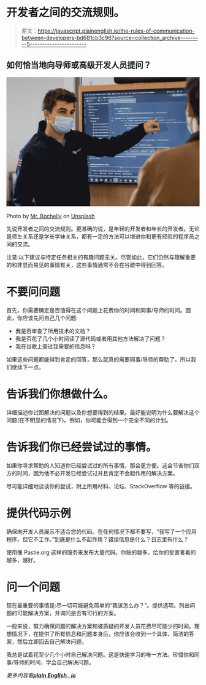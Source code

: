 # 开发者之间的交流规则。

> 原文：<https://javascript.plainenglish.io/the-rules-of-communication-between-developers-bd681cb3c96?source=collection_archive---------5----------------------->

## 如何恰当地向导师或高级开发人员提问？

![](img/2fddcd293bd5b9c5d62888b38bc963e7.png)

Photo by [Mr. Bochelly](https://unsplash.com/@bochelly?utm_source=medium&utm_medium=referral) on [Unsplash](https://unsplash.com?utm_source=medium&utm_medium=referral)

先说开发者之间的交流规则。更准确的说，是年轻的开发者和年长的开发者。无论是师生关系还是学长学妹关系，都有一定的方法可以增进你和更有经验的程序员之间的交流。

注意:以下建议与特定任务相关的有趣问题无关。尽管如此，它们仍然与理解重要的和非显而易见的事情有关，这些事情通常不会在谷歌中得到回答。

# **不要问问题**

首先，你需要确定是否值得在这个问题上花费你的时间和同事/导师的时间。因此，你应该先问自己几个问题:

*   我是否审查了所用技术的文档？
*   我是否花了几个小时阅读了源代码或者用其他方法解决了问题？
*   我在谷歌上查过我需要的信息吗？

如果这些问题都能得到肯定的回答，那么就真的需要同事/导师的帮助了。所以我们继续下一点。

# **告诉我们你想做什么。**

详细描述你试图解决的问题以及你想要得到的结果。最好能说明为什么要解决这个问题(在不明显的情况下)。例如，你可能会得到一个完全不同的计划。

# **告诉我们你已经尝试过的事情。**

如果你寻求帮助的人知道你已经尝试过的所有事情，那会更方便。这会节省你们双方的时间，因为他不必开发已经尝试过并且肯定不会起作用的解决方案。

尽可能详细地谈谈你的尝试，附上所用材料、论坛、StackOverflow 等的链接。

# **提供代码示例**

确保向开发人员展示不适合您的代码。在任何情况下都不要写，“我写了一个应用程序，但它不工作。”到底是什么不起作用？错误信息是什么？日志里有什么？

使用像 Pastie.org 这样的服务来发布大量代码。你贴的越多，给你的受害者看的越多，越好。

# **问一个问题**

现在最重要的事情是:尽一切可能避免简单的“我该怎么办？”。提供选项。列出问题的可能解决方案，并询问是否有可行的方案。

一般来说，努力确保问题的解决方案和被质疑的开发人员花费尽可能少的时间。理想情况下，在提供了所有信息和问题本身后，你应该会收到一个具体、简洁的答案，然后立即回去自己解决问题。

我总是试着花至少几个小时自己解决问题。这是快速学习的唯一方法。珍惜你和同事/导师的时间，学会自己解决问题。

*更多内容看*[***plain English . io***](http://plainenglish.io/)